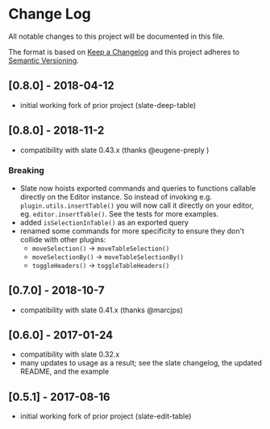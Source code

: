 # Change Log
All notable changes to this project will be documented in this file.

The format is based on [Keep a Changelog](http://keepachangelog.com/) and this project adheres to [Semantic Versioning](http://semver.org/).

## [0.8.0] - 2018-04-12

- initial working fork of prior project (slate-deep-table)

## [0.8.0] - 2018-11-2

  - compatibility with slate 0.43.x (thanks @eugene-preply )

### Breaking
  - Slate now hoists exported commands and queries to functions callable directly on the Editor instance. So instead of invoking e.g. `plugin.utils.insertTable()` you will now call it directly on your editor, eg. `editor.insertTable()`. See the tests for more examples.
  - added `isSelectionInTable()` as an exported query
  - renamed some commands for more specificity to ensure they don't collide with other plugins:
    - `moveSelection()` -> `moveTableSelection()`
    - `moveSelectionBy()` -> `moveTableSelectionBy()`
    - `toggleHeaders()` -> `toggleTableHeaders()`

## [0.7.0] - 2018-10-7

  - compatibility with slate 0.41.x (thanks @marcjps)

## [0.6.0] - 2017-01-24

  - compatibility with slate 0.32.x
  - many updates to usage as a result; see the slate changelog, the updated README, and the example

## [0.5.1] - 2017-08-16

  - initial working fork of prior project (slate-edit-table)
